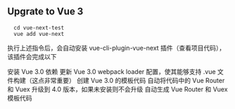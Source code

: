 

## Upgrate to Vue 3
```
  cd vue-next-test
  vue add vue-next
```
执行上述指令后，会自动安装 vue-cli-plugin-vue-next 插件（查看项目代码），该插件会完成以下

安装 Vue 3.0 依赖
更新 Vue 3.0 webpack loader 配置，使其能够支持 .vue 文件构建（这点非常重要）
创建 Vue 3.0 的模板代码
自动将代码中的 Vue Router 和 Vuex 升级到 4.0 版本，如果未安装则不会升级
自动生成 Vue Router 和 Vuex 模板代码
